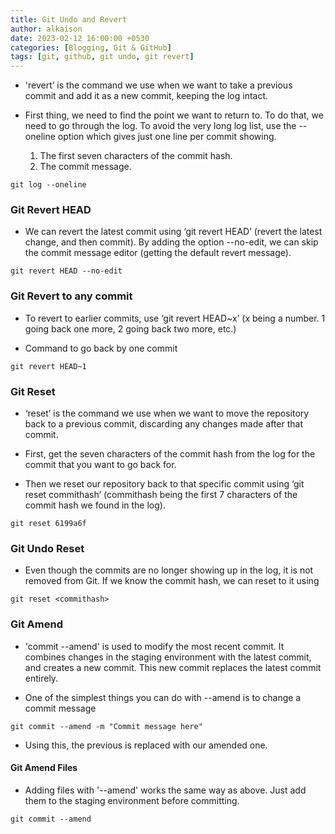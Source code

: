 ```yaml
---
title: Git Undo and Revert 
author: alkaison
date: 2023-02-12 16:00:00 +0530
categories: [Blogging, Git & GitHub]
tags: [git, github, git undo, git revert]
---
```


- 'revert’ is the command we use when we want to take a previous commit and add it as a new commit, keeping the log intact. 

- First thing, we need to find the point we want to return to. To do that, we need to go through the log. To avoid the very long log list, use the --oneline option which gives just one line per commit showing. 

  1. The first seven characters of the commit hash. 
  2. The commit message. 

```terminal
git log --oneline
```

### Git Revert HEAD 

- We can revert the latest commit using ‘git revert HEAD’ (revert the latest change, and then commit). By adding the option --no-edit, we can skip the commit message editor (getting the default revert message).

```terminal
git revert HEAD --no-edit
```

### Git Revert to any commit 

- To revert to earlier commits, use ‘git revert HEAD~x’ (x being a number. 1 going back one more, 2 going back two more, etc.) 

- Command to go back by one commit 

```terminal
git revert HEAD~1
```

### Git Reset 

- ‘reset’ is the command we use when we want to move the repository back to a previous commit, discarding any changes made after that commit.

- First, get the seven characters of the commit hash from the log for the commit that you want to go back for.

- Then we reset our repository back to that specific commit using ‘git reset commithash’ (commithash being the first 7 characters of the commit hash we found in the log).

```terminal
git reset 6199a6f
```

### Git Undo Reset 

- Even though the commits are no longer showing up in the log, it is not removed from Git. If we know the commit hash, we can reset to it using

```terminal
git reset <commithash>
```

### Git Amend 

- 'commit --amend' is used to modify the most recent commit. It combines changes in the staging environment with the latest commit, and creates a new commit. This new commit replaces the latest commit entirely.

- One of the simplest things you can do with --amend is to change a commit message 

```terminal
git commit --amend -m "Commit message here"
```

- Using this, the previous is replaced with our amended one.

#### Git Amend Files 

- Adding files with '--amend' works the same way as above. Just add them to the staging environment before committing.

```terminal
git commit --amend
```

